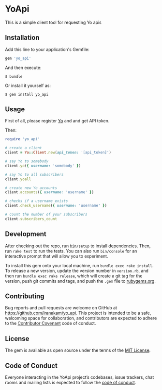 # YoApi

This is a simple client tool for requesting Yo apis

## Installation

Add this line to your application's Gemfile:

```ruby
gem 'yo_api'
```

And then execute:

    $ bundle

Or install it yourself as:

    $ gem install yo_api

## Usage

First of all, please register [Yo](https://dev.justyo.co/) and and get API token.

Then:

```ruby
require 'yo_api'

# create a client
client = Yo::Client.new(api_token: '[api_token]')

# say Yo to somebody
client.yo({ username: 'somebody' })

# say Yo to all subscribers
client.yoall

# create new Yo accounts
client.accounts({ username: 'username' })

# checks if a username exists
client.check_username({ username: 'username' })

# count the number of your subscribers
client.subscribers_count
```

## Development

After checking out the repo, run `bin/setup` to install dependencies. Then, run `rake test` to run the tests. You can also run `bin/console` for an interactive prompt that will allow you to experiment.

To install this gem onto your local machine, run `bundle exec rake install`. To release a new version, update the version number in `version.rb`, and then run `bundle exec rake release`, which will create a git tag for the version, push git commits and tags, and push the `.gem` file to [rubygems.org](https://rubygems.org).

## Contributing

Bug reports and pull requests are welcome on GitHub at https://github.com/iranakam/yo_api. This project is intended to be a safe, welcoming space for collaboration, and contributors are expected to adhere to the [Contributor Covenant](http://contributor-covenant.org) code of conduct.

## License

The gem is available as open source under the terms of the [MIT License](https://opensource.org/licenses/MIT).

## Code of Conduct

Everyone interacting in the YoApi project’s codebases, issue trackers, chat rooms and mailing lists is expected to follow the [code of conduct](https://github.com/[USERNAME]/yo_api/blob/master/CODE_OF_CONDUCT.md).
